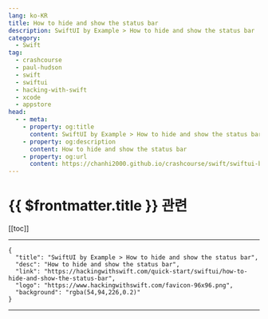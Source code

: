 ```yaml
---
lang: ko-KR
title: How to hide and show the status bar
description: SwiftUI by Example > How to hide and show the status bar
category:
  - Swift
tag: 
  - crashcourse
  - paul-hudson
  - swift
  - swiftui
  - hacking-with-swift
  - xcode
  - appstore
head:
  - - meta:
    - property: og:title
      content: SwiftUI by Example > How to hide and show the status bar
    - property: og:description
      content: How to hide and show the status bar
    - property: og:url
      content: https://chanhi2000.github.io/crashcourse/swift/swiftui-by-example/12-containers/how-to-hide-and-show-the-status-bar.html
---
```


# {{ $frontmatter.title }} 관련

[[toc]]

---

```component VPCard
{
  "title": "SwiftUI by Example > How to hide and show the status bar",
  "desc": "How to hide and show the status bar",
  "link": "https://hackingwithswift.com/quick-start/swiftui/how-to-hide-and-show-the-status-bar",
  "logo": "https://www.hackingwithswift.com/favicon-96x96.png",
  "background": "rgba(54,94,226,0.2)"
}
```

---

<TagLinks />